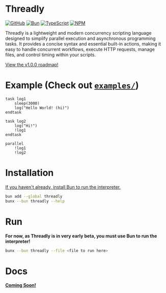 # Threadly

[![GitHub](https://img.shields.io/badge/github-%23121011.svg?style=for-the-badge&logo=github&logoColor=white)](https://github.com/SpideyZac/Threadly)
[![Bun](https://img.shields.io/badge/Bun-%23000000.svg?style=for-the-badge&logo=bun&logoColor=white)](https://bun.sh/)
[![TypeScript](https://img.shields.io/badge/typescript-%23007ACC.svg?style=for-the-badge&logo=typescript&logoColor=white)](https://www.typescriptlang.org/)
[![NPM](https://img.shields.io/badge/NPM-%23CB3837.svg?style=for-the-badge&logo=npm&logoColor=white)](https://www.npmjs.com/package/threadly)

Threadly is a lightweight and modern concurrency scripting language designed to simplify parallel execution and asynchronous programming tasks. It provides a concise syntax and essential built-in actions, making it easy to handle concurrent workflows, execute HTTP requests, manage files, and control timing within your scripts.

[View the v1.0.0 roadmap!](https://github.com/users/SpideyZac/projects/2)

# Example (Check out [`examples/`](https://github.com/SpideyZac/Threadly/tree/master/examples))
```threadly
task log1
    sleep(3000)
    log("Hello World! (hi)")
endtask

task log2
    log("Hi!")
    !log1
endtask

parallel
    !log1
    !log2
```

# Installation

[If you haven't already, install Bun to run the interpreter.](https://bun.sh/docs/installation)

```bash
bun add --global threadly
bunx --bun threadly --help
```

# Run

**For now, as Threadly is in very early beta, you must use Bun to run the interpreter!**

```bash
bunx --bun threadly --file <file to run here>
```

# Docs

[**Coming Soon!**](https://threadly.js.org)